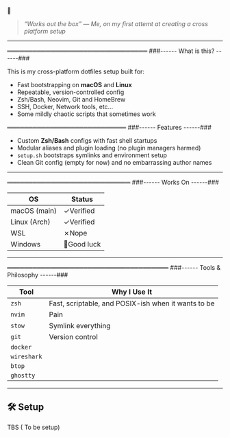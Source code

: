   

> _“Works out the box” — Me, on my first attemt at creating a cross platform setup_

---

═════════════════════════════════ 
###------ What is this? ------###

This is my cross-platform dotfiles setup built for:

- Fast bootstrapping on **macOS** and **Linux**
- Repeatable, version-controlled config
- Zsh/Bash, Neovim, Git and HomeBrew
- SSH, Docker, Network tools, etc...
- Some mildly chaotic scripts that sometimes work

════════════════════════════ 
###------ Features ------###

- Custom **Zsh/Bash** configs with fast shell startups
- Modular aliases and plugin loading (no plugin managers harmed)
- `setup.sh` bootstraps symlinks and environment setup
- Clean Git config (empty for now) and no embarrassing author names

---

═════════════════════════════ 
###------  Works On ------###

| OS           | Status      |
|--------------|-------------|
| macOS (main) |  ✓Verified  |
| Linux (Arch) |  ✓Verified  |
| WSL          |  ✗Nope      |
| Windows      | 🤡Good luck |

---
══════════════════════════════════════ 
###------ Tools & Philosophy ------###

| Tool        | Why I Use It                                      |
|-------------|---------------------------------------------------|
| `zsh`       | Fast, scriptable, and POSIX-ish when it wants to be |
| `nvim`      | Pain                                                |
| `stow`      | Symlink everything                                 |
| `git`       | Version control           |
| `docker`    |
| `wireshark` |
| `btop`      |
| `ghostty`   |

---

## 🛠️ Setup

TBS ( To be setup)
